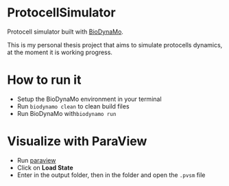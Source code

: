 # ProtocellSimulator

Protocell simulator built with [BioDynaMo](http://biodynamo.web.cern.ch/).

This is my personal thesis project that aims to simulate protocells dynamics, at the moment it is working progress.

# How to run it

* Setup the BioDynaMo environment in your terminal
* Run `biodynamo clean` to clean build files 
* Run BioDynaMo with`biodynamo run`

# Visualize with ParaView

* Run [paraview](https://www.paraview.org/)
* Click on **Load State**
* Enter in the output folder, then in the <project name> folder and open the `.pvsm` file
